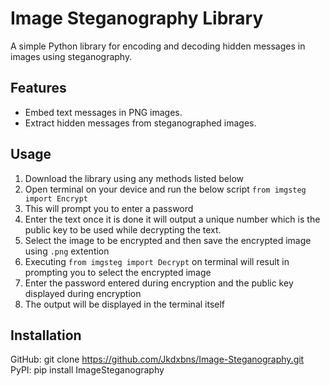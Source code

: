 # Image Steganography Library

A simple Python library for encoding and decoding hidden messages in images using steganography.

## Features
- Embed text messages in PNG images.
- Extract hidden messages from steganographed images.

## Usage
1. Download the library using any methods listed below
2. Open terminal on your device and run the below script
   `from imgsteg import Encrypt`
3. This will prompt you to enter a password
4. Enter the text once it is done it will output a unique number which is the public key to be used while decrypting the text.
5. Select the image to be encrypted and then save the encrypted image using `.png` extention
6. Executing `from imgsteg import Decrypt` on terminal will result in prompting you to select the encrypted image
7. Enter the password entered during encryption and the public key displayed during encryption
8. The output will be displayed in the terminal itself 


## Installation
GitHub: git clone https://github.com/Jkdxbns/Image-Steganography.git
PyPI: pip install ImageSteganography
